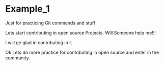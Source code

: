 # Example_1
Just for practicing Git commands and stuff

Lets start contributing in open source Projects. Will Someone help me!!!

I will ge glad in contributing in it

Ok Lets do more practice for contributing in open source and enter in the community.